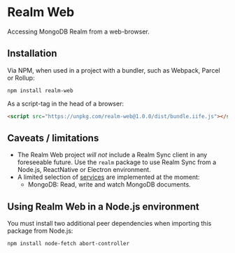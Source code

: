 # Realm Web

Accessing MongoDB Realm from a web-browser.

## Installation

Via NPM, when used in a project with a bundler, such as Webpack, Parcel or Rollup:

```
npm install realm-web
```

As a script-tag in the head of a browser:

```html
<script src="https://unpkg.com/realm-web@1.0.0/dist/bundle.iife.js"></script>
```

## Caveats / limitations

- The Realm Web project *will not* include a Realm Sync client in any foreseeable future. Use the `realm` package to use Realm Sync from a Node.js, ReactNative or Electron environment.
- A limited selection of [services](https://docs.mongodb.com/stitch/services/) are implemented at the moment:
  - MongoDB: Read, write and watch MongoDB documents.

## Using Realm Web in a Node.js environment

You must install two additional peer dependencies when importing this package from Node.js:

```
npm install node-fetch abort-controller
```

